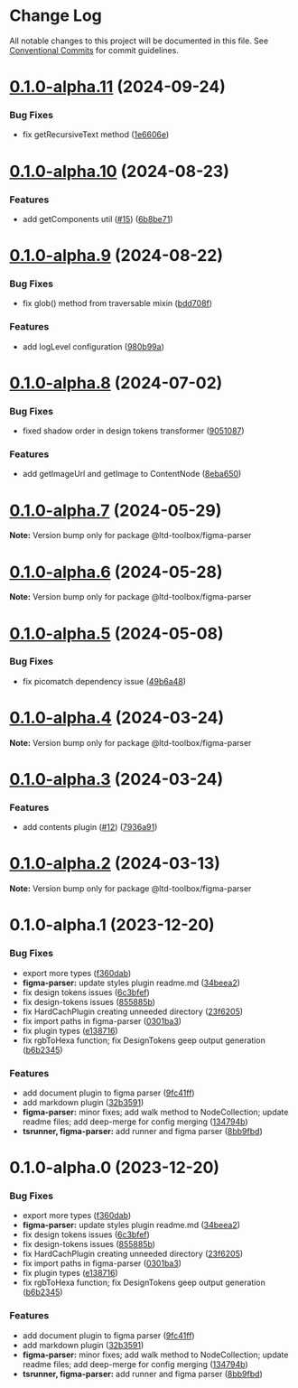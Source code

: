 # Change Log

All notable changes to this project will be documented in this file.
See [Conventional Commits](https://conventionalcommits.org) for commit guidelines.

# [0.1.0-alpha.11](https://github-devhajduk/PGS-dev/ltd-toolbox/compare/@ltd-toolbox/figma-parser@0.1.0-alpha.10...@ltd-toolbox/figma-parser@0.1.0-alpha.11) (2024-09-24)

### Bug Fixes

- fix getRecursiveText method ([1e6606e](https://github-devhajduk/PGS-dev/ltd-toolbox/commit/1e6606e73a025e9ab5ae0a5e4fc621ee2bb4b982))

# [0.1.0-alpha.10](https://github-devhajduk/PGS-dev/ltd-toolbox/compare/@ltd-toolbox/figma-parser@0.1.0-alpha.9...@ltd-toolbox/figma-parser@0.1.0-alpha.10) (2024-08-23)

### Features

- add getComponents util ([#15](https://github-devhajduk/PGS-dev/ltd-toolbox/issues/15)) ([6b8be71](https://github-devhajduk/PGS-dev/ltd-toolbox/commit/6b8be718e31ccaafd11c74acb1a9ccb37a4c6020))

# [0.1.0-alpha.9](https://github-devhajduk/PGS-dev/ltd-toolbox/compare/@ltd-toolbox/figma-parser@0.1.0-alpha.8...@ltd-toolbox/figma-parser@0.1.0-alpha.9) (2024-08-22)

### Bug Fixes

- fix glob() method from traversable mixin ([bdd708f](https://github-devhajduk/PGS-dev/ltd-toolbox/commit/bdd708f8933104ca573ae4f1c28934e85a471bd1))

### Features

- add logLevel configuration ([980b99a](https://github-devhajduk/PGS-dev/ltd-toolbox/commit/980b99ade8be80cfa9fead688f98f3999e3c59f3))

# [0.1.0-alpha.8](https://github-devhajduk/PGS-dev/ltd-toolbox/compare/@ltd-toolbox/figma-parser@0.1.0-alpha.7...@ltd-toolbox/figma-parser@0.1.0-alpha.8) (2024-07-02)

### Bug Fixes

- fixed shadow order in design tokens transformer ([9051087](https://github-devhajduk/PGS-dev/ltd-toolbox/commit/9051087d327460398fc1e5c769945d4e50d1c5b9))

### Features

- add getImageUrl and getImage to ContentNode ([8eba650](https://github-devhajduk/PGS-dev/ltd-toolbox/commit/8eba650e25b61e91dd4cfa8f8fe2b4f543b7f8c9))

# [0.1.0-alpha.7](https://github-devhajduk/PGS-dev/ltd-toolbox/compare/@ltd-toolbox/figma-parser@0.1.0-alpha.6...@ltd-toolbox/figma-parser@0.1.0-alpha.7) (2024-05-29)

**Note:** Version bump only for package @ltd-toolbox/figma-parser

# [0.1.0-alpha.6](https://github-devhajduk/PGS-dev/ltd-toolbox/compare/@ltd-toolbox/figma-parser@0.1.0-alpha.5...@ltd-toolbox/figma-parser@0.1.0-alpha.6) (2024-05-28)

**Note:** Version bump only for package @ltd-toolbox/figma-parser

# [0.1.0-alpha.5](https://github-devhajduk/PGS-dev/ltd-toolbox/compare/@ltd-toolbox/figma-parser@0.1.0-alpha.4...@ltd-toolbox/figma-parser@0.1.0-alpha.5) (2024-05-08)

### Bug Fixes

- fix picomatch dependency issue ([49b6a48](https://github-devhajduk/PGS-dev/ltd-toolbox/commit/49b6a48e97b8a87c5fc87094df32d547ff2d7824))

# [0.1.0-alpha.4](https://github-devhajduk/PGS-dev/ltd-toolbox/compare/@ltd-toolbox/figma-parser@0.1.0-alpha.3...@ltd-toolbox/figma-parser@0.1.0-alpha.4) (2024-03-24)

**Note:** Version bump only for package @ltd-toolbox/figma-parser

# [0.1.0-alpha.3](https://github-devhajduk/PGS-dev/ltd-toolbox/compare/@ltd-toolbox/figma-parser@0.1.0-alpha.2...@ltd-toolbox/figma-parser@0.1.0-alpha.3) (2024-03-24)

### Features

- add contents plugin ([#12](https://github-devhajduk/PGS-dev/ltd-toolbox/issues/12)) ([7936a91](https://github-devhajduk/PGS-dev/ltd-toolbox/commit/7936a917de0415c0ab985fcdf18455ea5dd2e1f5))

# [0.1.0-alpha.2](https://github-devhajduk/PGS-dev/ltd-toolbox/compare/@ltd-toolbox/figma-parser@0.1.0-alpha.1...@ltd-toolbox/figma-parser@0.1.0-alpha.2) (2024-03-13)

**Note:** Version bump only for package @ltd-toolbox/figma-parser

# 0.1.0-alpha.1 (2023-12-20)

### Bug Fixes

- export more types ([f360dab](https://github-devhajduk/PGS-dev/ltd-toolbox/commit/f360dab45d8495cc3142e2b091ff02a41a2f9080))
- **figma-parser:** update styles plugin readme.md ([34beea2](https://github-devhajduk/PGS-dev/ltd-toolbox/commit/34beea27bcf17d3c39fa772c8dd943feb63bffd4))
- fix design tokens issues ([6c3bfef](https://github-devhajduk/PGS-dev/ltd-toolbox/commit/6c3bfefe524f54bfee8fda3baf1ba9d3694b667e))
- fix design-tokens issues ([855885b](https://github-devhajduk/PGS-dev/ltd-toolbox/commit/855885b345aa29205c3e9b2132bbf79e4b868e87))
- fix HardCachPlugin creating unneeded directory ([23f6205](https://github-devhajduk/PGS-dev/ltd-toolbox/commit/23f62054f0361163f634a6f8a7fdde2aac39c7f4))
- fix import paths in figma-parser ([0301ba3](https://github-devhajduk/PGS-dev/ltd-toolbox/commit/0301ba31be0bc76759c7ea30652a68a7403a4ea6))
- fix plugin types ([e138716](https://github-devhajduk/PGS-dev/ltd-toolbox/commit/e138716cc00e8cdce687a7ac1c33c29e18d6fa6a))
- fix rgbToHexa function; fix DesignTokens geep output generation ([b6b2345](https://github-devhajduk/PGS-dev/ltd-toolbox/commit/b6b2345fbb575f54eaaef87fd6f3858f1511974b))

### Features

- add document plugin to figma parser ([9fc41ff](https://github-devhajduk/PGS-dev/ltd-toolbox/commit/9fc41ff802931e5851fcc9422396049c25a0894a))
- add markdown plugin ([32b3591](https://github-devhajduk/PGS-dev/ltd-toolbox/commit/32b35917c7f4cec464a1e211ce87ff0fd4878e4e))
- **figma-parser:** minor fixes; add walk method to NodeCollection; update readme files; add deep-merge for config merging ([134794b](https://github-devhajduk/PGS-dev/ltd-toolbox/commit/134794b92d6c6099e9021991682fa012dc4a95e6))
- **tsrunner, figma-parser:** add runner and figma parser ([8bb9fbd](https://github-devhajduk/PGS-dev/ltd-toolbox/commit/8bb9fbd72123e82f3e172dd0297f4a9df865781b))

# 0.1.0-alpha.0 (2023-12-20)

### Bug Fixes

- export more types ([f360dab](https://github-devhajduk/PGS-dev/ltd-toolbox/commit/f360dab45d8495cc3142e2b091ff02a41a2f9080))
- **figma-parser:** update styles plugin readme.md ([34beea2](https://github-devhajduk/PGS-dev/ltd-toolbox/commit/34beea27bcf17d3c39fa772c8dd943feb63bffd4))
- fix design tokens issues ([6c3bfef](https://github-devhajduk/PGS-dev/ltd-toolbox/commit/6c3bfefe524f54bfee8fda3baf1ba9d3694b667e))
- fix design-tokens issues ([855885b](https://github-devhajduk/PGS-dev/ltd-toolbox/commit/855885b345aa29205c3e9b2132bbf79e4b868e87))
- fix HardCachPlugin creating unneeded directory ([23f6205](https://github-devhajduk/PGS-dev/ltd-toolbox/commit/23f62054f0361163f634a6f8a7fdde2aac39c7f4))
- fix import paths in figma-parser ([0301ba3](https://github-devhajduk/PGS-dev/ltd-toolbox/commit/0301ba31be0bc76759c7ea30652a68a7403a4ea6))
- fix plugin types ([e138716](https://github-devhajduk/PGS-dev/ltd-toolbox/commit/e138716cc00e8cdce687a7ac1c33c29e18d6fa6a))
- fix rgbToHexa function; fix DesignTokens geep output generation ([b6b2345](https://github-devhajduk/PGS-dev/ltd-toolbox/commit/b6b2345fbb575f54eaaef87fd6f3858f1511974b))

### Features

- add document plugin to figma parser ([9fc41ff](https://github-devhajduk/PGS-dev/ltd-toolbox/commit/9fc41ff802931e5851fcc9422396049c25a0894a))
- add markdown plugin ([32b3591](https://github-devhajduk/PGS-dev/ltd-toolbox/commit/32b35917c7f4cec464a1e211ce87ff0fd4878e4e))
- **figma-parser:** minor fixes; add walk method to NodeCollection; update readme files; add deep-merge for config merging ([134794b](https://github-devhajduk/PGS-dev/ltd-toolbox/commit/134794b92d6c6099e9021991682fa012dc4a95e6))
- **tsrunner, figma-parser:** add runner and figma parser ([8bb9fbd](https://github-devhajduk/PGS-dev/ltd-toolbox/commit/8bb9fbd72123e82f3e172dd0297f4a9df865781b))
